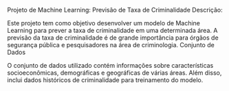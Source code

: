 Projeto de Machine Learning: Previsão de Taxa de Criminalidade
Descrição:

Este projeto tem como objetivo desenvolver um modelo de Machine Learning para prever a taxa de criminalidade em uma determinada área. A previsão da taxa de criminalidade é de grande importância para órgãos de segurança pública e pesquisadores na área de criminologia.
Conjunto de Dados

O conjunto de dados utilizado contém informações sobre características socioeconômicas, demográficas e geográficas de várias áreas. Além disso, inclui dados históricos de criminalidade para treinamento do modelo.
